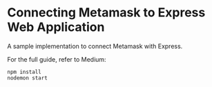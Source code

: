 # Connecting Metamask to Express Web Application

A sample implementation to connect Metamask with Express.

For the full guide, refer to Medium: 

```
npm install
nodemon start
```

